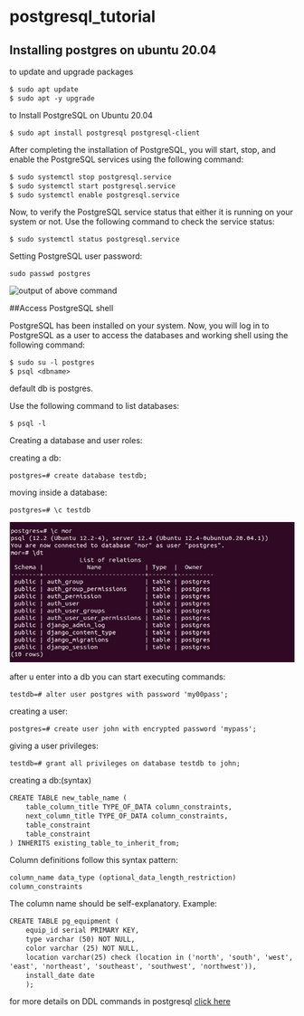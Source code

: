 # postgresql_tutorial

## Installing postgres on ubuntu 20.04

to update and upgrade packages

```
$ sudo apt update
$ sudo apt -y upgrade
```
to Install PostgreSQL on Ubuntu 20.04
```
$ sudo apt install postgresql postgresql-client
```
After completing the installation of PostgreSQL, you will start, stop, and enable the PostgreSQL services using the following command:
```
$ sudo systemctl stop postgresql.service
$ sudo systemctl start postgresql.service
$ sudo systemctl enable postgresql.service
```

Now, to verify the PostgreSQL service status that either it is running on your system or not. Use the following command to check the service status:
```
$ sudo systemctl status postgresql.service
```

Setting PostgreSQL user password:
```
sudo passwd postgres
```
![output of above command](https://linuxhint.com/wp-content/uploads/2020/06/6-48.png)

##Access PostgreSQL shell

PostgreSQL has been installed on your system. Now, you will log in to PostgreSQL as a user to access the databases and working shell using the following command:
```
$ sudo su -l postgres
$ psql <dbname>
```
default db is postgres.

Use the following command to list databases:
```
$ psql -l
```

Creating a database and user roles:

creating a db:
```
postgres=# create database testdb;
```
moving inside a database:
```
postgres=# \c testdb
```
![moving into db](./moving_into_db.jpeg)


after u enter into a db
you can start executing commands:
```
testdb=# alter user postgres with password 'my00pass';
```
creating a user:
```
postgres=# create user john with encrypted password 'mypass';
```
giving a user privileges:
```
testdb=# grant all privileges on database testdb to john;
```

creating a db:(syntax)
```
CREATE TABLE new_table_name (
	table_column_title TYPE_OF_DATA column_constraints,
	next_column_title TYPE_OF_DATA column_constraints,
	table_constraint
	table_constraint
) INHERITS existing_table_to_inherit_from;
```

Column definitions follow this syntax pattern:
```
column_name data_type (optional_data_length_restriction) column_constraints
```
The column name should be self-explanatory.
Example:
```
CREATE TABLE pg_equipment (
	equip_id serial PRIMARY KEY,
	type varchar (50) NOT NULL,
	color varchar (25) NOT NULL,
	location varchar(25) check (location in ('north', 'south', 'west', 'east', 'northeast', 'southeast', 'southwest', 'northwest')),
	install_date date
	);
  ```
  for more details on DDL commands in postgresql  [click here](https://www.digitalocean.com/community/tutorials/how-to-create-remove-manage-tables-in-postgresql-on-a-cloud-server)
